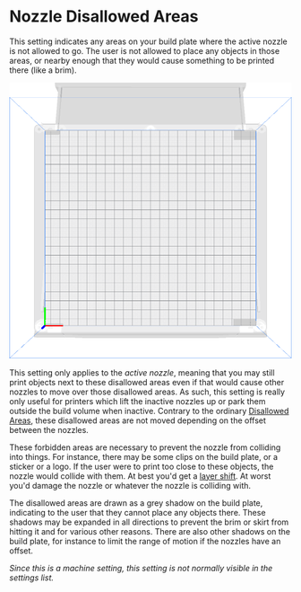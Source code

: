 Nozzle Disallowed Areas
====
This setting indicates any areas on your build plate where the active nozzle is not allowed to go. The user is not allowed to place any objects in those areas, or nearby enough that they would cause something to be printed there (like a brim).

![Grey patches denote disallowed areas around where the clips are on the build plate](../images/machine_disallowed_areas.png)

This setting only applies to the *active nozzle*, meaning that you may still print objects next to these disallowed areas even if that would cause other nozzles to move over those disallowed areas. As such, this setting is really only useful for printers which lift the inactive nozzles up or park them outside the build volume when inactive. Contrary to the ordinary [Disallowed Areas](machine_disallowed_areas.md), these disallowed areas are not moved depending on the offset between the nozzles.

These forbidden areas are necessary to prevent the nozzle from colliding into things. For instance, there may be some clips on the build plate, or a sticker or a logo. If the user were to print too close to these objects, the nozzle would collide with them. At best you'd get a [layer shift](../troubleshooting/layer_shift.md). At worst you'd damage the nozzle or whatever the nozzle is colliding with.

The disallowed areas are drawn as a grey shadow on the build plate, indicating to the user that they cannot place any objects there. These shadows may be expanded in all directions to prevent the brim or skirt from hitting it and for various other reasons. There are also other shadows on the build plate, for instance to limit the range of motion if the nozzles have an offset.

*Since this is a machine setting, this setting is not normally visible in the settings list.*
